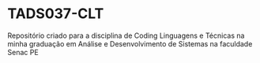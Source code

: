 # TADS037-CLT
Repositório criado para a disciplina de Coding Linguagens e Técnicas na minha graduação em Análise e Desenvolvimento de Sistemas na faculdade Senac PE
